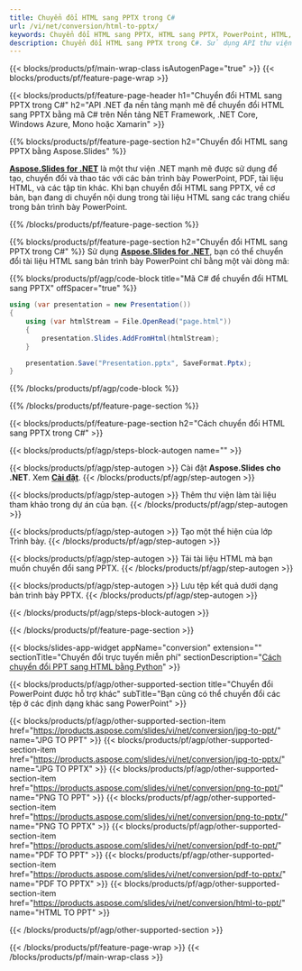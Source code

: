 ```yaml
---
title: Chuyển đổi HTML sang PPTX trong C#
url: /vi/net/conversion/html-to-pptx/
keywords: Chuyển đổi HTML sang PPTX, HTML sang PPTX, PowerPoint, HTML, PPTX, C# API, Thư viện .NET
description: Chuyển đổi HTML sang PPTX trong C#. Sử dụng API thư viện .NET để chuyển HTML sang PowerPoint
---
```


{{< blocks/products/pf/main-wrap-class isAutogenPage="true" >}}
{{< blocks/products/pf/feature-page-wrap >}}

{{< blocks/products/pf/feature-page-header h1="Chuyển đổi HTML sang PPTX trong C#" h2="API .NET đa nền tảng mạnh mẽ để chuyển đổi HTML sang PPTX bằng mã C# trên Nền tảng NET Framework, .NET Core, Windows Azure, Mono hoặc Xamarin" >}}

{{% blocks/products/pf/feature-page-section h2="Chuyển đổi HTML sang PPTX bằng Aspose.Slides" %}}

[**Aspose.Slides for .NET**](https://products.aspose.com/slides/vi/net/) là một thư viện .NET mạnh mẽ được sử dụng để tạo, chuyển đổi và thao tác với các bản trình bày PowerPoint, PDF, tài liệu HTML, và các tập tin khác. Khi bạn chuyển đổi HTML sang PPTX, về cơ bản, bạn đang di chuyển nội dung trong tài liệu HTML sang các trang chiếu trong bản trình bày PowerPoint.

{{% /blocks/products/pf/feature-page-section %}}


{{% blocks/products/pf/feature-page-section  h2="Chuyển đổi HTML sang PPTX trong C#" %}}
Sử dụng [**Aspose.Slides for .NET**](https://products.aspose.com/slides/vi/net/), bạn có thể chuyển đổi tài liệu HTML sang bản trình bày PowerPoint chỉ bằng một vài dòng mã:

{{% blocks/products/pf/agp/code-block title="Mã C# để chuyển đổi HTML sang PPTX" offSpacer="true" %}}
```cs
using (var presentation = new Presentation())
{
    using (var htmlStream = File.OpenRead("page.html"))
    {
        presentation.Slides.AddFromHtml(htmlStream);
    }

    presentation.Save("Presentation.pptx", SaveFormat.Pptx);
}
```
{{% /blocks/products/pf/agp/code-block %}}

{{% /blocks/products/pf/feature-page-section %}}




{{< blocks/products/pf/feature-page-section  h2="Cách chuyển đổi HTML sang PPTX trong C#" >}}


{{< blocks/products/pf/agp/steps-block-autogen name="" >}}


{{< blocks/products/pf/agp/step-autogen >}}
Cài đặt **Aspose.Slides cho .NET**. Xem [**Cài đặt**](https://docs.aspose.com/slides/net/installation/).
{{< /blocks/products/pf/agp/step-autogen >}}

{{< blocks/products/pf/agp/step-autogen >}}
Thêm thư viện làm tài liệu tham khảo trong dự án của bạn.
{{< /blocks/products/pf/agp/step-autogen >}}

{{< blocks/products/pf/agp/step-autogen >}}
Tạo một thể hiện của lớp Trình bày.
{{< /blocks/products/pf/agp/step-autogen >}}

{{< blocks/products/pf/agp/step-autogen >}}
Tải tài liệu HTML mà bạn muốn chuyển đổi sang PPTX.
{{< /blocks/products/pf/agp/step-autogen >}}

{{< blocks/products/pf/agp/step-autogen >}}
Lưu tệp kết quả dưới dạng bản trình bày PPTX.
{{< /blocks/products/pf/agp/step-autogen >}}


{{< /blocks/products/pf/agp/steps-block-autogen >}}


{{< /blocks/products/pf/feature-page-section >}}




{{< blocks/slides-app-widget  appName="conversion" extension="" sectionTitle="Chuyển đổi trực tuyến miễn phí" sectionDescription="[Cách chuyển đổi PPT sang HTML bằng Python](https://products.aspose.com/slides/vi/en/python-net/conversion/ppt-to-html/)" >}}

{{< blocks/products/pf/agp/other-supported-section title="Chuyển đổi PowerPoint được hỗ trợ khác" subTitle="Bạn cũng có thể chuyển đổi các tệp ở các định dạng khác sang PowerPoint" >}}

{{< blocks/products/pf/agp/other-supported-section-item href="https://products.aspose.com/slides/vi/net/conversion/jpg-to-ppt/" name="JPG TO PPT" >}}
{{< blocks/products/pf/agp/other-supported-section-item href="https://products.aspose.com/slides/vi/net/conversion/jpg-to-pptx/" name="JPG TO PPTX" >}}
{{< blocks/products/pf/agp/other-supported-section-item href="https://products.aspose.com/slides/vi/net/conversion/png-to-ppt/" name="PNG TO PPT" >}}
{{< blocks/products/pf/agp/other-supported-section-item href="https://products.aspose.com/slides/vi/net/conversion/png-to-pptx/" name="PNG TO PPTX" >}}
{{< blocks/products/pf/agp/other-supported-section-item href="https://products.aspose.com/slides/vi/net/conversion/pdf-to-ppt/" name="PDF TO PPT" >}}
{{< blocks/products/pf/agp/other-supported-section-item href="https://products.aspose.com/slides/vi/net/conversion/pdf-to-pptx/" name="PDF TO PPTX" >}}
{{< blocks/products/pf/agp/other-supported-section-item href="https://products.aspose.com/slides/vi/net/conversion/html-to-ppt/" name="HTML TO PPT" >}}


{{< /blocks/products/pf/agp/other-supported-section >}}

{{< /blocks/products/pf/feature-page-wrap >}}
{{< /blocks/products/pf/main-wrap-class >}}